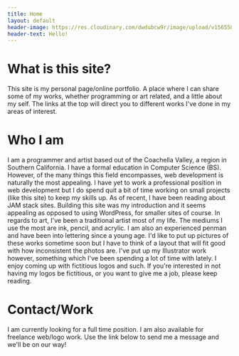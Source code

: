 ```yaml
---
title: Home
layout: default
header-image: https://res.cloudinary.com/dwdubcw9r/image/upload/v1565583914/Me169_q0h4wb.png    
header-text: Hello!
---
```


# What is this site?

This site is my personal page/online portfolio. A place where I can share some of my works, whether programming or art related, and a little about my self. The links at the top will direct you to different works I've done in my areas of interest.

# Who I am

I am a programmer and artist based out of the Coachella Valley, a region in Southern California. I have a formal education in Computer Science (BS). However, of the many things this field encompasses, web development is naturally the most appealing. I have yet to work a professional position in web development but I do spend quit a bit of time working on small projects (like this site) to keep my skills up. As of recent, I have been reading about JAM stack sites. Building this site was my introduction and it seems appealing as opposed to using WordPress, for smaller sites of course. In regards to art, I've been a traditional artist most of my life. The mediums I use the most are ink, pencil, and acrylic. I am also an experienced penman and have been into lettering since a young age. I'd like to put up pictures of these works sometime soon but I have to think of a layout that will fit good with how inconsistent the photos are. I've put up my Illustrator work however, something which I've been spending a lot of time with lately. I enjoy coming up with fictitious logos and such. If you're interested in not having my logos be fictitious, or you want to give me a job, please keep reading.

# Contact/Work

I am currently looking for a full time position. I am also available for freelance web/logo work. Use the link below to send me a message and we'll be on our way!
